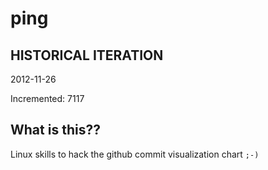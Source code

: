 # ping

## HISTORICAL ITERATION
2012-11-26

Incremented: 7117

## What is this?? 
Linux skills to hack the github commit visualization chart `;-)`
